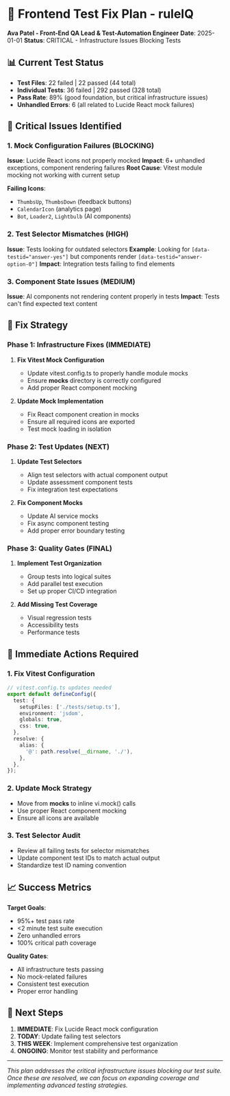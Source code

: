 # 🧪 Frontend Test Fix Plan - ruleIQ

**Ava Patel - Front-End QA Lead & Test-Automation Engineer**
**Date**: 2025-01-01
**Status**: CRITICAL - Infrastructure Issues Blocking Tests

## 📊 Current Test Status

- **Test Files**: 22 failed | 22 passed (44 total)
- **Individual Tests**: 36 failed | 292 passed (328 total)
- **Pass Rate**: 89% (good foundation, but critical infrastructure issues)
- **Unhandled Errors**: 6 (all related to Lucide React mock failures)

## 🚨 Critical Issues Identified

### 1. Mock Configuration Failures (BLOCKING)

**Issue**: Lucide React icons not properly mocked
**Impact**: 6+ unhandled exceptions, component rendering failures
**Root Cause**: Vitest module mocking not working with current setup

**Failing Icons**:

- `ThumbsUp`, `ThumbsDown` (feedback buttons)
- `CalendarIcon` (analytics page)
- `Bot`, `Loader2`, `Lightbulb` (AI components)

### 2. Test Selector Mismatches (HIGH)

**Issue**: Tests looking for outdated selectors
**Example**: Looking for `[data-testid="answer-yes"]` but components render `[data-testid="answer-option-0"]`
**Impact**: Integration tests failing to find elements

### 3. Component State Issues (MEDIUM)

**Issue**: AI components not rendering content properly in tests
**Impact**: Tests can't find expected text content

## 🎯 Fix Strategy

### Phase 1: Infrastructure Fixes (IMMEDIATE)

1. **Fix Vitest Mock Configuration**
   - Update vitest.config.ts to properly handle module mocks
   - Ensure **mocks** directory is correctly configured
   - Add proper React component mocking

2. **Update Mock Implementation**
   - Fix React component creation in mocks
   - Ensure all required icons are exported
   - Test mock loading in isolation

### Phase 2: Test Updates (NEXT)

1. **Update Test Selectors**
   - Align test selectors with actual component output
   - Update assessment component tests
   - Fix integration test expectations

2. **Fix Component Mocks**
   - Update AI service mocks
   - Fix async component testing
   - Add proper error boundary testing

### Phase 3: Quality Gates (FINAL)

1. **Implement Test Organization**
   - Group tests into logical suites
   - Add parallel test execution
   - Set up proper CI/CD integration

2. **Add Missing Test Coverage**
   - Visual regression tests
   - Accessibility tests
   - Performance tests

## 🔧 Immediate Actions Required

### 1. Fix Vitest Configuration

```typescript
// vitest.config.ts updates needed
export default defineConfig({
  test: {
    setupFiles: ['./tests/setup.ts'],
    environment: 'jsdom',
    globals: true,
    css: true,
  },
  resolve: {
    alias: {
      '@': path.resolve(__dirname, './'),
    },
  },
});
```

### 2. Update Mock Strategy

- Move from **mocks** to inline vi.mock() calls
- Use proper React component mocking
- Ensure all icons are available

### 3. Test Selector Audit

- Review all failing tests for selector mismatches
- Update component test IDs to match actual output
- Standardize test ID naming convention

## 📈 Success Metrics

**Target Goals**:

- 95%+ test pass rate
- <2 minute test suite execution
- Zero unhandled errors
- 100% critical path coverage

**Quality Gates**:

- All infrastructure tests passing
- No mock-related failures
- Consistent test execution
- Proper error handling

## 🚀 Next Steps

1. **IMMEDIATE**: Fix Lucide React mock configuration
2. **TODAY**: Update failing test selectors
3. **THIS WEEK**: Implement comprehensive test organization
4. **ONGOING**: Monitor test stability and performance

---

_This plan addresses the critical infrastructure issues blocking our test suite. Once these are resolved, we can focus on expanding coverage and implementing advanced testing strategies._
